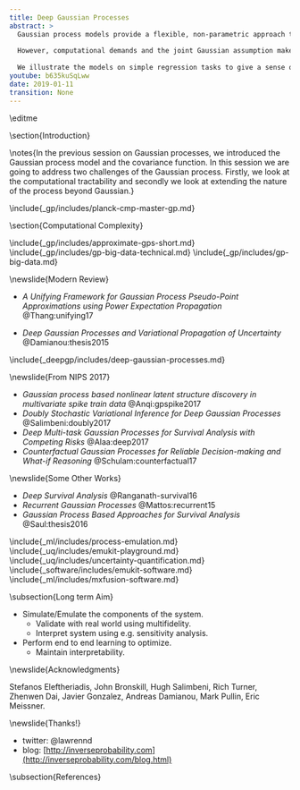 ```yaml
---
title: Deep Gaussian Processes
abstract: >
  Gaussian process models provide a flexible, non-parametric approach to modelling that sustains uncertainty about the function. 
  
  However, computational demands and the joint Gaussian assumption make them inappropriate for some applications. In this talk we review low rank approximations for Gaussian processes and use stochastic process composition to create non-Gaussian processes. 
  
  We illustrate the models on simple regression tasks to give a sense of how uncertainty propagates through the model. We end will demonstrations on unsupervised learning of digits and motion capture data.
youtube: b635kuSqLww
date: 2019-01-11
transition: None
---
```

<!--define{draft}-->

\editme

\section{Introduction}

\notes{In the previous session on Gaussian processes, we introduced the Gaussian process model and the covariance function. In this session we are going to address two challenges of the Gaussian process. Firstly, we look at the computational tractability and secondly we look at extending the nature of the process beyond Gaussian.}

\include{_gp/includes/planck-cmp-master-gp.md}

\section{Computational Complexity}

\include{_gp/includes/approximate-gps-short.md}
\include{_gp/includes/gp-big-data-technical.md}
\include{_gp/includes/gp-big-data.md}

\newslide{Modern Review}

* *A Unifying Framework for Gaussian Process Pseudo-Point Approximations using Power Expectation Propagation*
    @Thang:unifying17

* *Deep Gaussian Processes and Variational Propagation of Uncertainty*
    @Damianou:thesis2015

\include{_deepgp/includes/deep-gaussian-processes.md}

\newslide{From NIPS 2017}

* *Gaussian process based nonlinear latent structure discovery in multivariate spike train data*
    @Anqi:gpspike2017
* *Doubly Stochastic Variational Inference for Deep Gaussian Processes*
    @Salimbeni:doubly2017
* *Deep Multi-task Gaussian Processes for Survival Analysis with Competing Risks*
    @Alaa:deep2017
* *Counterfactual Gaussian Processes for Reliable Decision-making and What-if Reasoning*
    @Schulam:counterfactual17


\newslide{Some Other Works}

* *Deep Survival Analysis*
    @Ranganath-survival16
* *Recurrent Gaussian Processes*
    @Mattos:recurrent15
* *Gaussian Process Based Approaches for Survival Analysis*
    @Saul:thesis2016

\include{_ml/includes/process-emulation.md}
\include{_uq/includes/emukit-playground.md}
\include{_uq/includes/uncertainty-quantification.md}
\include{_software/includes/emukit-software.md}
\include{_ml/includes/mxfusion-software.md}

\subsection{Long term Aim}

* Simulate/Emulate the components of the system.
    * Validate with real world using multifidelity.
	* Interpret system using e.g. sensitivity analysis.
* Perform end to end learning to optimize.
    * Maintain interpretability.

\newslide{Acknowledgments}

Stefanos Eleftheriadis, John Bronskill, Hugh Salimbeni, Rich Turner, Zhenwen Dai, Javier Gonzalez, Andreas Damianou, Mark Pullin, Eric Meissner.


\newslide{Thanks!}

* twitter: \@lawrennd
* blog: [http://inverseprobability.com](http://inverseprobability.com/blog.html)

\subsection{References}

